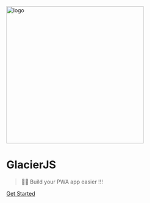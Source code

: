 <!-- _coverpage.md -->

<img alt="logo" width="360" src="https://bluesun-1252625244.cos.ap-guangzhou.myqcloud.com/jerryc/20220227085816.png">

# GlacierJS

> 👨‍💻‍ Build your PWA app easier !!!

[Get Started](#介绍)
